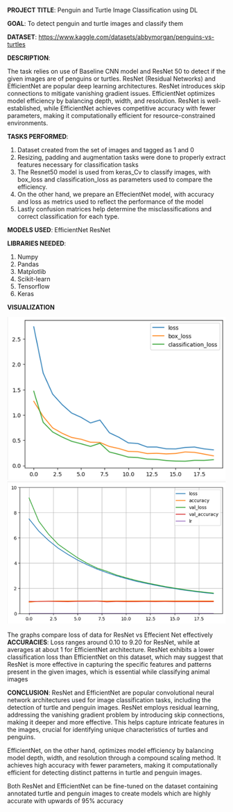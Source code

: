**PROJECT TITLE**: Penguin and Turtle Image Classification using DL

**GOAL**: To detect penguin and turtle images and classify them

**DATASET**: https://www.kaggle.com/datasets/abbymorgan/penguins-vs-turtles

**DESCRIPTION**:

The task relies on use of Baseline CNN model and ResNet 50 to detect if the given images are of penguins or turtles. ResNet (Residual Networks) and EfficientNet are popular deep learning architectures. ResNet introduces skip connections to mitigate vanishing gradient issues. EfficientNet optimizes model efficiency by balancing depth, width, and resolution. ResNet is well-established, while EfficientNet achieves competitive accuracy with fewer parameters, making it computationally efficient for resource-constrained environments.

**TASKS PERFORMED**:
1. Dataset created from the set of images and tagged as 1 and 0
2. Resizing, padding and augmentation tasks were done to properly extract features necessary for classification tasks
3. The Resnet50 model is used from keras_Cv to classify images, with box_loss and classification_loss as parameters used to compare the efficiency.
4. On the other hand, we prepare an EffecientNet model, with accuracy and loss as metrics used to reflect the performance of the model
5. Lastly confusion matrices help determine the misclassifications and correct classification for each type.

**MODELS USED**:
EfficientNet
ResNet


**LIBRARIES NEEDED**:

1. Numpy
2. Pandas
3. Matplotlib
4. Scikit-learn
5. Tensorflow
6. Keras

**VISUALIZATION**

![Alt text](<../Images/Screenshot (338).png>) ![Alt text](<../Images/Screenshot (335).png>)

The graphs compare loss of data for ResNet vs Effecient Net effectively
**ACCURACIES**: 
Loss ranges around 0.10 to 9.20 for ResNet, while at averages at about 1 for EfficientNet architecture.  ResNet exhibits a lower classification loss than EfficientNet on this dataset, which may suggest that ResNet is more effective in capturing the specific features and patterns present in the given images, which is essential while classifying animal images

**CONCLUSION**:
ResNet and EfficientNet are popular convolutional neural network architectures used for image classification tasks, including the detection of turtle and penguin images. ResNet employs residual learning, addressing the vanishing gradient problem by introducing skip connections, making it deeper and more effective. This helps capture intricate features in the images, crucial for identifying unique characteristics of turtles and penguins.

EfficientNet, on the other hand, optimizes model efficiency by balancing model depth, width, and resolution through a compound scaling method. It achieves high accuracy with fewer parameters, making it computationally efficient for detecting distinct patterns in turtle and penguin images.

Both ResNet and EfficientNet can be fine-tuned on the dataset containing annotated turtle and penguin images to create models which are highly accurate with upwards of 95% accuracy

